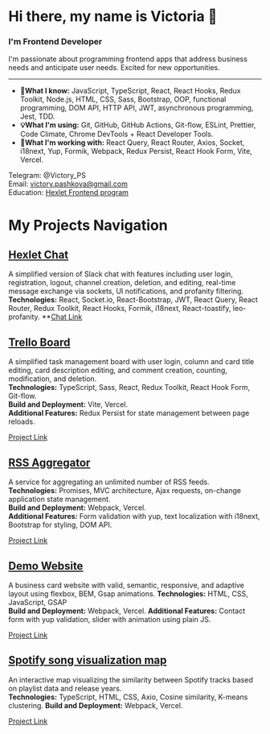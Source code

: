 # Hi there, my name is Victoria 👋

### I'm Frontend Developer

I'm passionate about programming frontend apps that address business needs and anticipate user needs. Excited for new opportunities.

---

- **🧠What I know:** JavaScript, TypeScript, React, React Hooks, Redux Toolkit, Node.js, HTML, CSS, Sass, Bootstrap, OOP, functional programming, DOM API, HTTP API, JWT, asynchronous programming, Jest, TDD.
- **💡What I'm using:** Git, GitHub, GitHub Actions, Git-flow, ESLint, Prettier, Code Climate, Chrome DevTools + React Developer Tools.
- **🚀What I'm working with:** React Query, React Router, Axios, Socket, i18next, Yup, Formik, Webpack, Redux Persist, React Hook Form, Vite, Vercel.

Telegram: @Victory_PS  
Email: victory.pashkova@gmail.com  
Education: [Hexlet Frontend program](https://ru.hexlet.io/programs/frontend)

# My Projects Navigation

## [Hexlet Chat](https://github.com/VictoryPashkova/frontend-project-12)
A simplified version of Slack chat with features including user login, registration, logout, channel creation, deletion, and editing, real-time message exchange via sockets, UI notifications, and profanity filtering.  
**Technologies:** React, Socket.io, React-Bootstrap, JWT, React Query, React Router, Redux Toolkit, React Hooks, Formik, i18next, React-toastify, leo-profanity.
**[Chat Link](https://frontend-project-12-3cjf.onrender.com)

## [Trello Board](https://github.com/VictoryPashkova/react_trello-board)
A simplified task management board with user login, column and card title editing, card description editing, and comment creation, counting, modification, and deletion.  
**Technologies:** TypeScript, Sass, React, Redux Toolkit, React Hook Form, Git-flow.  
**Build and Deployment:** Vite, Vercel.  
**Additional Features:** Redux Persist for state management between page reloads.

[Project Link](https://react-trello-board.vercel.app/)

## [RSS Aggregator](https://github.com/VictoryPashkova/frontend-project-11)
A service for aggregating an unlimited number of RSS feeds.  
**Technologies:** Promises, MVC architecture, Ajax requests, on-change application state management.  
**Build and Deployment:** Webpack, Vercel.  
**Additional Features:** Form validation with yup, text localization with i18next, Bootstrap for styling, DOM API.

[Project Link](https://frontend-project-11-git-main-victorypashkovas-projects.vercel.app/)

## [Demo Website](https://github.com/VictoryPashkova/frontend-project-demo-web)
A business card website with valid, semantic, responsive, and adaptive layout using flexbox, BEM, Gsap animations. 
**Technologies:** HTML, CSS, JavaScript, GSAP  
**Build and Deployment:** Webpack, Vercel. 
**Additional Features:** Contact form with yup validation, slider with animation using plain JS.

[Project Link](https://frontend-project-demo-web.vercel.app/) 

## [Spotify song visualization map](https://github.com/VictoryPashkova/spotify-song-visualization)
An interactive map visualizing the similarity between Spotify tracks based on playlist data and release years.  
**Technologies:** TypeScript, HTML, CSS, Axio, Cosine similarity, K-means clustering.
**Build and Deployment:** Webpack, Vercel. 

[Project Link](https://spotify-song-visualization-git-main-victorypashkovas-projects.vercel.app/)

<!--
**VictoryPashkova/VictoryPashkova** is a ✨ _special_ ✨ repository because its `README.md` (this file) appears on your GitHub profile.

Here are some ideas to get you started:

- 🔭 I’m currently working on ...
- 🌱 I’m currently learning ...
- 👯 I’m looking to collaborate on ...
- 🤔 I’m looking for help with ...
- 💬 Ask me about ...
- 📫 How to reach me: ...
- 😄 Pronouns: ...
- ⚡ Fun fact: ...
-->
